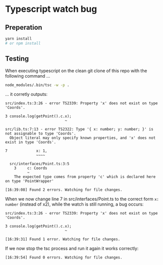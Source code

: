 # Typescript watch bug

## Preperation
```bash
yarn install
# or npm install
```

## Testing

When executing typescript on the clean git clone of this repo with the following command ...
```bash
node_modules/.bin/tsc -w -p .
```
... it corretly outputs:
```
src/index.ts:3:26 - error TS2339: Property 'x' does not exist on type 'Coords'.

3 console.log(getPoint().c.x);
                           ~

src/lib.ts:7:13 - error TS2322: Type '{ x: number; y: number; }' is not assignable to type 'Coords'.
  Object literal may only specify known properties, and 'x' does not exist in type 'Coords'.

7             x: 1,
              ~~~~

  src/interfaces/Point.ts:3:5
    3     c: Coords
          ~
    The expected type comes from property 'c' which is declared here on type 'PointWrapper'

[16:39:08] Found 2 errors. Watching for file changes.
```

When we now change line 7 in src/interfaces/Point.ts to the correct form `x: number` (instead of x2), while the watch is still running, a bug occurs:
```
src/index.ts:3:26 - error TS2339: Property 'x' does not exist on type 'Coords'.

3 console.log(getPoint().c.x);
                           ~

[16:39:31] Found 1 error. Watching for file changes.
```

If we now stop the tsc process and run it again it works correctly:
```
[16:39:54] Found 0 errors. Watching for file changes.
```